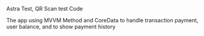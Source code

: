 Astra Test, QR Scan test Code 

The app using MVVM Method and CoreData to handle transaction payment, user balance, and to show payment history
